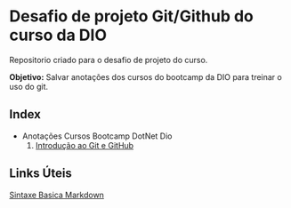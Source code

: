 # Desafio de projeto Git/Github do curso da DIO
Repositorio criado para o desafio de projeto do curso.

**Objetivo:** Salvar anotações dos cursos do bootcamp da DIO para treinar o uso do git.



## Index

- Anotações Cursos Bootcamp DotNet Dio
  1. [Introdução ao Git e GitHub](https://github.com/daniellfranco/desafio-dio-primeiro-repositorio-github/tree/main/Anota%C3%A7%C3%B5es%20Cursos%20Bootcamp%20DotNet%20DIO/1%20-%20Introdu%C3%A7%C3%A3o%20ao%20Git%20e%20GitHub)



## Links Úteis

[Sintaxe Basica Markdown](https://www.markdownguide.org/basic-syntax/)


